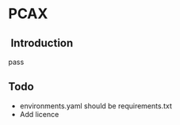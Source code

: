 # PCAX

##  Introduction

pass

## Todo

- environments.yaml should be requirements.txt
- Add licence
